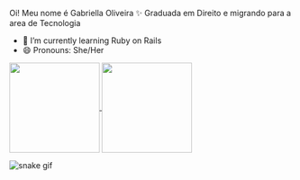 Oi! Meu nome é Gabriella Oliveira ✨
Graduada em Direito e migrando para a area de Tecnologia 

<!--
**oligabriella/oligabriella** is a ✨ _special_ ✨ repository because its `README.md` (this file) appears on your GitHub profile.

Here are some ideas to get you started:

- 🔭 I’m currently working on ...

- 👯 I’m looking to collaborate on ...
- 🤔 I’m looking for help with ...
- 💬 Ask me about ...
- 📫 How to reach me: ...
- 😄 Pronouns: ...
- ⚡ Fun fact: ...
-->

- 🌱 I’m currently learning Ruby on Rails 
- 😄 Pronouns: She/Her

<a href="https://github.com/oligabriella/github-readme-stats">
  <img align="center" height="160em" src="https://github-readme-stats.vercel.app/api?username=oligabriella&show_icons=true&count_private=true&theme=panda&bg_color=00000000" />
</a>
<a href="https://github.com/oligabriella/github-readme-stats">
  <img align="center" height="160em" src="https://github-readme-stats.vercel.app/api/top-langs/?username=oligabriella&theme=panda&bg_color=00000000&layout=compact&hide_progress=true" />
</a>

![snake gif](https://github.com/oligabriella/oligabriella/blob/output/github-contribution-grid-snake.svg)

